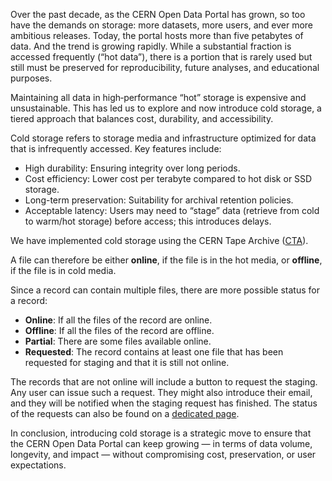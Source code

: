 Over the past decade, as the CERN Open Data Portal has grown, so too have the demands on storage: more datasets, more users, and ever more ambitious releases. Today, the portal hosts more than five petabytes of data. And the trend is growing rapidly.  While a substantial fraction is accessed frequently (“hot data”), there is a portion that is rarely used but still must be preserved for reproducibility, future analyses, and educational purposes.

Maintaining all data in high‐performance “hot” storage is expensive and unsustainable. This has led us to explore and now introduce cold storage, a tiered approach that balances cost, durability, and accessibility.

Cold storage refers to storage media and infrastructure optimized for data that is infrequently accessed. Key features include:

<ul>
<li>High durability: Ensuring integrity over long periods.</li>
<li>Cost efficiency: Lower cost per terabyte compared to hot disk or SSD storage.</li>
<li>Long-term preservation: Suitability for archival retention policies.</li>
<li>Acceptable latency: Users may need to “stage” data (retrieve from cold to warm/hot storage) before access; this introduces delays.
</li>
</ul>

We have implemented cold storage using the CERN Tape Archive (<a href="https://cta.docs.cern.ch/v5/">CTA</a>).

A file can therefore be either <strong>online</strong>, if the file is in the hot media, or <strong>offline</strong>, if the file is in cold media.

Since a record can contain multiple files, there are more possible status for a record:
<ul>
<li><strong>Online</strong>: If all the files of the record are online.</li>
<li><strong>Offline</strong>: If all the files of the record are offline.</li>
<li><strong>Partial</strong>: There are some files available online.</li>
<li><strong>Requested</strong>: The record contains at least one file that has been requested for staging and that it is still not online.</li>
</ul>

The records that are not online will include a button to request the staging. Any user can issue such a request. They might also introduce their email, and they will be notified when the staging request has finished. The status of the requests can also be found on a <a href="../transfer_requests">dedicated page</a>.

In conclusion, introducing cold storage is a strategic move to ensure that the CERN Open Data Portal can keep growing — in terms of data volume, longevity, and impact — without compromising cost, preservation, or user expectations.